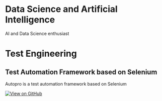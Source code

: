 
# Data Science and Artificial Intelligence
AI and Data Science enthusiast

# Test Engineering

## Test Automation Framework based on Selenium
Autopro is a test automation framework based on Selenium

[![View on GitHub](https://img.shields.io/badge/GitHub-View_on_GitHub-blue?logo=GitHub)](https://github.com/yeshwanthbr/autopro)
